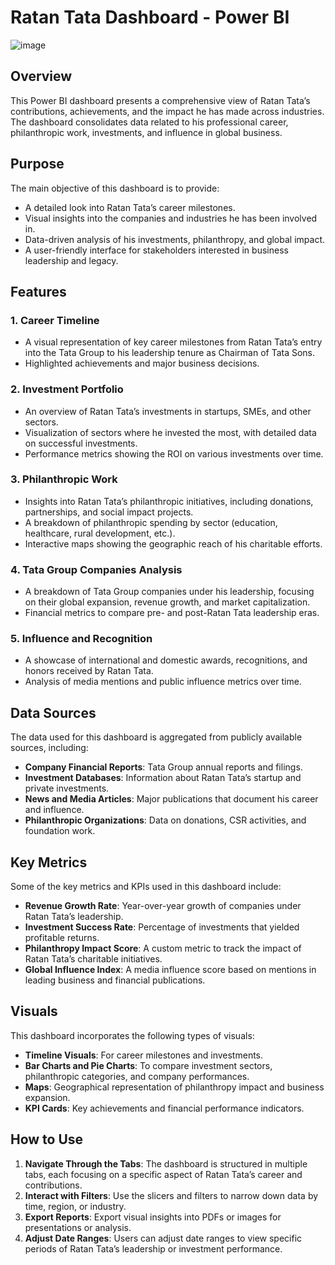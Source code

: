 # Ratan Tata Dashboard - Power BI

![image](https://github.com/user-attachments/assets/8014affa-e75c-422a-8c6e-e89ff4218013)

## Overview

This Power BI dashboard presents a comprehensive view of Ratan Tata’s contributions, achievements, and the impact he has made across industries. The dashboard consolidates data related to his professional career, philanthropic work, investments, and influence in global business.

## Purpose

The main objective of this dashboard is to provide:
- A detailed look into Ratan Tata’s career milestones.
- Visual insights into the companies and industries he has been involved in.
- Data-driven analysis of his investments, philanthropy, and global impact.
- A user-friendly interface for stakeholders interested in business leadership and legacy.

## Features

### 1. **Career Timeline**
   - A visual representation of key career milestones from Ratan Tata’s entry into the Tata Group to his leadership tenure as Chairman of Tata Sons.
   - Highlighted achievements and major business decisions.

### 2. **Investment Portfolio**
   - An overview of Ratan Tata’s investments in startups, SMEs, and other sectors.
   - Visualization of sectors where he invested the most, with detailed data on successful investments.
   - Performance metrics showing the ROI on various investments over time.

### 3. **Philanthropic Work**
   - Insights into Ratan Tata’s philanthropic initiatives, including donations, partnerships, and social impact projects.
   - A breakdown of philanthropic spending by sector (education, healthcare, rural development, etc.).
   - Interactive maps showing the geographic reach of his charitable efforts.

### 4. **Tata Group Companies Analysis**
   - A breakdown of Tata Group companies under his leadership, focusing on their global expansion, revenue growth, and market capitalization.
   - Financial metrics to compare pre- and post-Ratan Tata leadership eras.

### 5. **Influence and Recognition**
   - A showcase of international and domestic awards, recognitions, and honors received by Ratan Tata.
   - Analysis of media mentions and public influence metrics over time.

## Data Sources

The data used for this dashboard is aggregated from publicly available sources, including:
- **Company Financial Reports**: Tata Group annual reports and filings.
- **Investment Databases**: Information about Ratan Tata’s startup and private investments.
- **News and Media Articles**: Major publications that document his career and influence.
- **Philanthropic Organizations**: Data on donations, CSR activities, and foundation work.

## Key Metrics

Some of the key metrics and KPIs used in this dashboard include:
- **Revenue Growth Rate**: Year-over-year growth of companies under Ratan Tata’s leadership.
- **Investment Success Rate**: Percentage of investments that yielded profitable returns.
- **Philanthropy Impact Score**: A custom metric to track the impact of Ratan Tata’s charitable initiatives.
- **Global Influence Index**: A media influence score based on mentions in leading business and financial publications.

## Visuals

This dashboard incorporates the following types of visuals:
- **Timeline Visuals**: For career milestones and investments.
- **Bar Charts and Pie Charts**: To compare investment sectors, philanthropic categories, and company performances.
- **Maps**: Geographical representation of philanthropy impact and business expansion.
- **KPI Cards**: Key achievements and financial performance indicators.

## How to Use

1. **Navigate Through the Tabs**: The dashboard is structured in multiple tabs, each focusing on a specific aspect of Ratan Tata’s career and contributions.
2. **Interact with Filters**: Use the slicers and filters to narrow down data by time, region, or industry.
3. **Export Reports**: Export visual insights into PDFs or images for presentations or analysis.
4. **Adjust Date Ranges**: Users can adjust date ranges to view specific periods of Ratan Tata’s leadership or investment performance.

